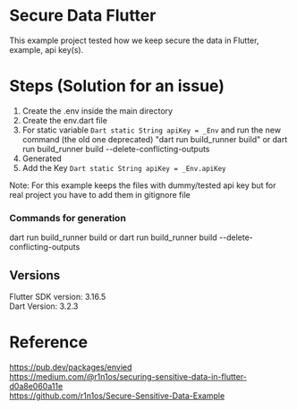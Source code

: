 # Secure Data Flutter
This example project tested how we keep secure the data in Flutter, example, api key(s).

# Steps (Solution for an issue)
1) Create the .env inside the main directory
2) Create the env.dart file
3) For static variable ```Dart static String apiKey = _Env``` and run the new command (the old one deprecated) "dart run build_runner build" or dart run build_runner build --delete-conflicting-outputs
4) Generated
5) Add the Key ```Dart static String apiKey = _Env.apiKey```

Note: For this example keeps the files with dummy/tested api key but for real project you have to add them in gitignore file

### Commands for generation
dart run build_runner build or dart run build_runner build --delete-conflicting-outputs

## Versions

Flutter SDK version: 3.16.5 <br />
Dart Version: 3.2.3 <br />

# Reference
https://pub.dev/packages/envied <br />
https://medium.com/@r1n1os/securing-sensitive-data-in-flutter-d0a8e060a11e <br />
https://github.com/r1n1os/Secure-Sensitive-Data-Example <br />

